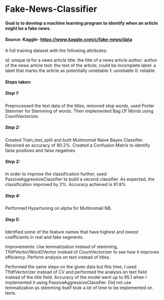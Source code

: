 # Fake-News-Classifier

#### Goal is to develop a machine learning program to identify when an article might be a fake news.

#### Source: Kaggle- https://www.kaggle.com/c/fake-news/data

A full training dataset with the following attributes:

id: unique id for a news article
title: the title of a news article
author: author of the news article
text: the text of the article; could be incomplete
label: a label that marks the article as potentially unreliable
1: unreliable
0: reliable

#### Steps taken:
##### Step 1:
Preprocessed the text data of the titles, removed stop words, used Porter Stemmer for Stemming of words. Then implemented Bag Of Words using CountVectorizer. 
##### Step 2:
Created Train_test_split and built Multinomial Naive Bayes Classifier. Received an accuracy of 90.2%. Created a Confusion Matrix to identify false positives and false negatives
##### Step 3: 
In order to improve the classification further, used PassiveAggressiveClassifier to build a second classifier. As expected, the classification improved by 2%. Accuracy achieved is 91.8%
##### Step 4: 
Performed Hypertuning on alpha for Multinomail NB. 
##### Step 5: 
Identfied some of the feature names that have highest and lowest coefficients in real and fake segments. 

Improvements:
Use lemmatization instead of stemming, TfIdfVector/Word2Vector instead of CountVectorizer to see how it improves efficiency.
Perform analysis on text instead of titles.

Performed the same steps on the given data but this time, I used TfIdfVectorizer instead of CV and performed the analysis on text field instead of the title field. Accuracy of the model went up to 95.1 when I implemented it using PassiveAggressiveClassifier. Did not use lemmatization as stemming itself took a lot of time to be implemented on texts.


